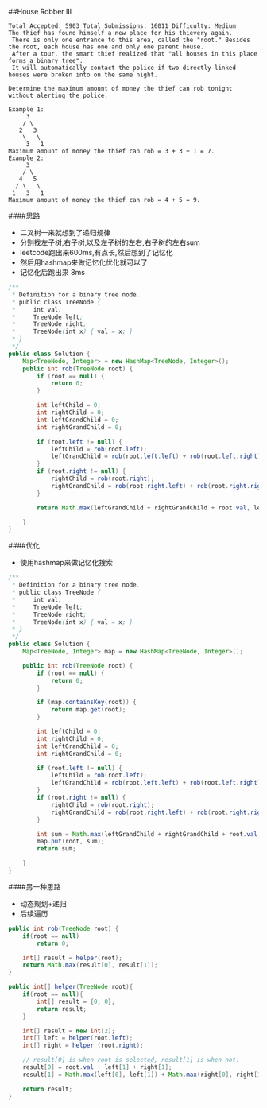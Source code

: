##House Robber III

	Total Accepted: 5903 Total Submissions: 16011 Difficulty: Medium
	The thief has found himself a new place for his thievery again.
	 There is only one entrance to this area, called the "root." Besides the root, each house has one and only one parent house.
	 After a tour, the smart thief realized that "all houses in this place forms a binary tree".
	 It will automatically contact the police if two directly-linked houses were broken into on the same night.

	Determine the maximum amount of money the thief can rob tonight without alerting the police.

	Example 1:
	     3
	    / \
	   2   3
	    \   \
	     3   1
	Maximum amount of money the thief can rob = 3 + 3 + 1 = 7.
	Example 2:
	     3
	    / \
	   4   5
	  / \   \
	 1   3   1
	Maximum amount of money the thief can rob = 4 + 5 = 9.

####思路
- 二叉树一来就想到了递归规律
- 分别找左子树,右子树,以及左子树的左右,右子树的左右sum
- leetcode跑出来600ms,有点长,然后想到了记忆化
- 然后用hashmap来做记忆化优化就可以了
- 记忆化后跑出来 8ms

```java
/**
 * Definition for a binary tree node.
 * public class TreeNode {
 *     int val;
 *     TreeNode left;
 *     TreeNode right;
 *     TreeNode(int x) { val = x; }
 * }
 */
public class Solution {
    Map<TreeNode, Integer> = new HashMap<TreeNode, Integer>();
    public int rob(TreeNode root) {
        if (root == null) {
            return 0;
        }

        int leftChild = 0;
        int rightChild = 0;
        int leftGrandChild = 0;
        int rightGrandChild = 0;

        if (root.left != null) {
            leftChild = rob(root.left);
            leftGrandChild = rob(root.left.left) + rob(root.left.right);
        }
        if (root.right != null) {
            rightChild = rob(root.right);
            rightGrandChild = rob(root.right.left) + rob(root.right.right);
        }

        return Math.max(leftGrandChild + rightGrandChild + root.val, leftChild + rightChild);

    }
}
```

####优化
- 使用hashmap来做记忆化搜索

```java
/**
 * Definition for a binary tree node.
 * public class TreeNode {
 *     int val;
 *     TreeNode left;
 *     TreeNode right;
 *     TreeNode(int x) { val = x; }
 * }
 */
public class Solution {
    Map<TreeNode, Integer> map = new HashMap<TreeNode, Integer>();

    public int rob(TreeNode root) {
        if (root == null) {
            return 0;
        }

        if (map.containsKey(root)) {
            return map.get(root);
        }

        int leftChild = 0;
        int rightChild = 0;
        int leftGrandChild = 0;
        int rightGrandChild = 0;

        if (root.left != null) {
            leftChild = rob(root.left);
            leftGrandChild = rob(root.left.left) + rob(root.left.right);
        }
        if (root.right != null) {
            rightChild = rob(root.right);
            rightGrandChild = rob(root.right.left) + rob(root.right.right);
        }

        int sum = Math.max(leftGrandChild + rightGrandChild + root.val, leftChild + rightChild);
        map.put(root, sum);
        return sum;

    }
}
```

####另一种思路
- 动态规划+递归
- 后续遍历

```java
public int rob(TreeNode root) {
    if(root == null)
        return 0;

    int[] result = helper(root);
    return Math.max(result[0], result[1]);
}

public int[] helper(TreeNode root){
    if(root == null){
        int[] result = {0, 0};
        return result;
    }

    int[] result = new int[2];
    int[] left = helper(root.left);
    int[] right = helper (root.right);

    // result[0] is when root is selected, result[1] is when not.
    result[0] = root.val + left[1] + right[1];
    result[1] = Math.max(left[0], left[1]) + Math.max(right[0], right[1]);

    return result;
}
```
